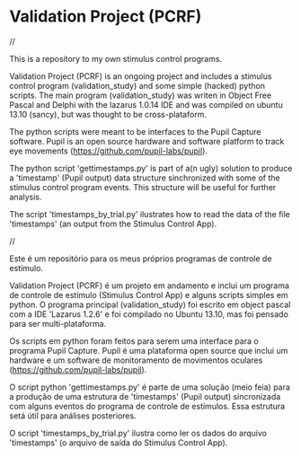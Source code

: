Validation Project (PCRF)
==================

//

This is a repository to my own stimulus control programs.

Validation Project (PCRF) is an ongoing project and includes a stimulus control program (validation_study) and some simple (hacked) python scripts. The main program (validation_study) was writen in Object Free Pascal and Delphi with the lazarus 1.0.14 IDE and was compiled on ubuntu 13.10 (sancy), but was thought to be cross-plataform.

The python scripts were meant to be interfaces to the Pupil Capture software. Pupil is an open source hardware and software platform to track eye movements (https://github.com/pupil-labs/pupil).

The python script 'gettimestamps.py' is part of a(n ugly) solution to produce a 'timestamp' (Pupil output) data structure sinchronized with some of the stimulus control program events. This structure will be useful for further analysis. 

The script 'timestamps_by_trial.py' ilustrates how to read the data of the file 'timestamps' (an output from the Stimulus Control App).

//

Este é um repositório para os meus próprios programas de controle de estímulo.

Validation Project (PCRF) é um projeto em andamento e inclui um programa de controle de estímulo (Stimulus Control App) e alguns scripts simples em python. O programa principal (validation_study) foi escrito em object pascal com a IDE 'Lazarus 1.2.6' e foi compilado no Ubuntu 13.10, mas foi pensado para ser multi-plataforma.

Os scripts em python foram feitos para serem uma interface para o programa Pupil Capture. Pupil é uma plataforma open source que inclui um hardware e um software de monitoramento de movimentos oculares (https://github.com/pupil-labs/pupil).

O script python 'gettimestamps.py' é parte de uma solução (meio feia) para a produção de uma estrutura de 'timestamps' (Pupil output) sincronizada com alguns eventos do programa de controle de estímulos. Essa estrutura setá útil para análises posteriores.

O script 'timestamps_by_trial.py' ilustra como ler os dados do arquivo 'timestamps' (o arquivo de saída do Stimulus Control App).
